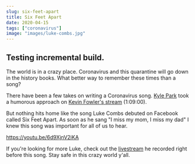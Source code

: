 ```yaml
---
slug: six-feet-apart
title: Six Feet Apart
date: 2020-04-15
tags: ["coronavirus"]
image: "images/luke-combs.jpg"
---
```


## Testing incremental build.

The world is in a crazy place. Coronavirus and this quarantine will go down in the history books. What better way to remember these times than a song?

There have been a few takes on writing a Coronavirus song. [Kyle Park][kyle-park] took a humorous approach on [Kevin Fowler's stream][kevin-fowler] (1:09:00).

But nothing hits home like the song Luke Combs debuted on Facebook called Six Feet Apart. As soon as he sang "I miss my mom, I miss my dad" I knew this song was important for all of us to hear.

https://youtu.be/6d9XjnV2iKA

If you're looking for more Luke, check out the [livestream][livestream] he recorded right before this song. Stay safe in this crazy world y'all.

[kyle-park]: https://www.kylepark.com
[kevin-fowler]: https://www.facebook.com/KevinFowlerMusic/videos/153991239342416
[livestream]: https://www.facebook.com/207710979309900/videos/872678419847776
